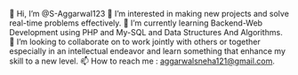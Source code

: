 👋 Hi, I’m @S-Aggarwal123
👀 I’m interested in making new projects and solve real-time problems effectively.
🌱 I’m currently learning Backend-Web Development using PHP and My-SQL and Data Structures And Algorithms.
💞️ I’m looking to collaborate on to work jointly with others or together especially in an intellectual endeavor and learn something that enhance my skill to a new level.
📫 How to reach me : aggarwalsneha121@gmail.com.
